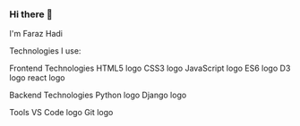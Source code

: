 ### Hi there 👋

I'm Faraz Hadi

Technologies I use:

Frontend Technologies
HTML5 logo CSS3 logo JavaScript logo ES6 logo D3 logo react logo

Backend Technologies
Python logo Django logo

Tools
VS Code logo Git logo

<!--
**HadiFaraz/HadiFaraz** is a ✨ _special_ ✨ repository because its `README.md` (this file) appears on your GitHub profile.

Here are some ideas to get you started:

- 🔭 I’m currently working on ...
- 🌱 I’m currently learning ...
- 👯 I’m looking to collaborate on ...
- 🤔 I’m looking for help with ...
- 💬 Ask me about ...
- 📫 How to reach me: ...
- 😄 Pronouns: ...
- ⚡ Fun fact: ...
-->
